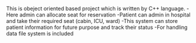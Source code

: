 This is obeject oriented based project which is written by C++ language.
-Here admin can allocate seat for reservation
-Patient can admin in hospital and take their required seat (cabin, ICU, ward)
-This system can store patient information for future purpose and track their status 
-For handling data file system is included 
